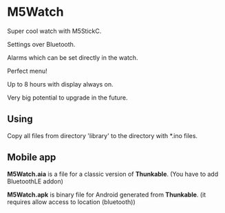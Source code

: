 # M5Watch

Super cool watch with M5StickC.

Settings over Bluetooth.

Alarms which can be set directly in the watch.

Perfect menu!

Up to 8 hours with display always on.

Very big potential to upgrade in the future.

## Using

Copy all files from directory 'library' to the directory with *.ino files.

## Mobile app
**M5Watch.aia** is a file for a classic version of **Thunkable**. (You have to add BluetoothLE addon)

**M5Watch.apk** is binary file for Android generated from **Thunkable**. (it requires allow access to location (bluetooth))